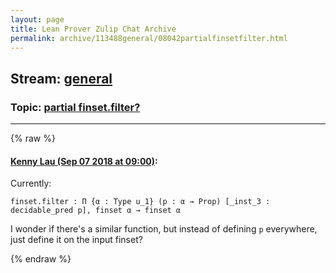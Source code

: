```yaml
---
layout: page
title: Lean Prover Zulip Chat Archive 
permalink: archive/113488general/08042partialfinsetfilter.html
---
```


## Stream: [general](index.html)
### Topic: [partial finset.filter?](08042partialfinsetfilter.html)

---


{% raw %}
#### [ Kenny Lau (Sep 07 2018 at 09:00)](https://leanprover.zulipchat.com/#narrow/stream/113488-general/topic/partial%20finset.filter%3F/near/133493792):
Currently:
```lean
finset.filter : Π {α : Type u_1} (p : α → Prop) [_inst_3 : decidable_pred p], finset α → finset α
```
I wonder if there's a similar function, but instead of defining `p` everywhere, just define it on the input finset?


{% endraw %}
